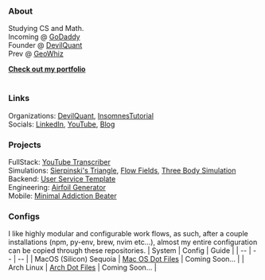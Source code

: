 ### About
Studying CS and Math. <br>
Incoming @ [GoDaddy](https://www.godaddy.com/) <br>
Founder @ [DevilQuant](https://devilquant.com) <br>
Prev @ [GeoWhiz](https://www.geowhiz.com/)

<b>[Check out my portfolio](https://cedricclaessens.com)</b>
<br><br>


### Links

<!-- Open-Source Projects (Maintaining and Contributing): [QuantBot](https://github.com/DevilQuantASU/quantbot) <br> -->
Organizations: [DevilQuant](https://devilquant.com/github), [InsomnesTutorial](https://github.com/InsomnesTutorials) <br>
Socials: [LinkedIn](https://www.linkedin.com/in/cedric-claessens-412414250/), [YouTube](https://www.youtube.com/channel/UCy0tGTdCVdygVb9wVGLHW3w), [Blog](https://blog.cedricclaessens.com)

### Projects
FullStack: [YouTube Transcriber](https://github.com/1nsomnes/TranscriptionApp) <br>
Simulations: [Sierpinski's Triangle](https://github.com/1nsomnes/SierpinskisTriangle), [Flow Fields](https://github.com/1nsomnes/FlowFields), [Three Body Simulation](https://github.com/InsomnesTutorials/ThreeBodyProblemSimulation) <br>
Backend: [User Service Template](https://github.com/1nsomnes/User-Service-Template) <br>
Engineering: [Airfoil Generator](https://github.com/1nsomnes/AirFoilGenerator) <br>
Mobile: [Minimal Addiction Beater](https://github.com/1nsomnes/minimal_addiction_beater/) <br>

### Configs
I like highly modular and configurable work flows, as such, after a couple installations (npm, py-env, brew, nvim etc...), almost my entire configuration can be copied through these repositories. 
| System | Config | Guide |
| -- | -- | -- |
| MacOS (Silicon) Sequoia | [Mac OS Dot Files](https://github.com/1nsomnes/MacOSDotFiles) | Coming Soon... |
| Arch Linux | [Arch Dot Files](https://github.com/1nsomnes/ArchDotFiles) | Coming Soon... |





<!--
<h1 align="center">👋 Hi, I'm Insomnes! </br></h1> 
<p align="center">
  <!--
  <a href="https://discord.com/invite/decJDCn">
	    <img src="https://img.shields.io/discord/761776694645489665?color=7289DA&labelColor=4a64bd&logo=discord&logoColor=white&style=for-the-badge" />
	</a> 
  
  <a href="https://www.youtube.com/channel/UCy0tGTdCVdygVb9wVGLHW3w">
	    <img src="https://img.shields.io/youtube/channel/subscribers/UCy0tGTdCVdygVb9wVGLHW3w?label=My%20Youtube&style=for-the-badge" />
	</a> 
  
  <a href="https://www.fiverr.com/insomnes">
	    <img src="https://img.shields.io/badge/fiverr-1DBF73?style=for-the-badge&logo=fiverr&logoColor=white" />
	</a> 

</p> 

### About Me
I'm a student at Arizona State University studying Computer Science and Mathematics. My interests are primarily in competitive programming, full stack, and computational programming. I know a wide variety of languages including but not limited to Python, Java, Go, C#, and Javascript. Additionally, I have over 3 years of professional development as a Software Engineer and Freelancer. 

### More Links
- [My Website](https://cedricclaessens.com/)
- [Linkedin](https://www.linkedin.com/in/cedric-claessens-412414250/)
- [Leetcode](https://leetcode.com/u/1nsomnes/)
- [More Links](https://cedricclaessens.com/links)


# Check out my projects! :arrow_down::arrow_down:
__>
